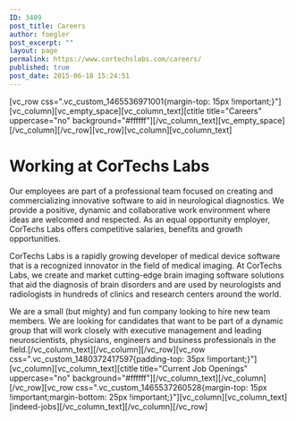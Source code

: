 ```yaml
---
ID: 3409
post_title: Careers
author: foegler
post_excerpt: ""
layout: page
permalink: https://www.cortechslabs.com/careers/
published: true
post_date: 2015-06-18 15:24:51
---
```

[vc_row css=".vc_custom_1465536971001{margin-top: 15px !important;}"][vc_column][vc_empty_space][vc_column_text][ctitle title="Careers" uppercase="no" background="#ffffff"][/vc_column_text][vc_empty_space][/vc_column][/vc_row][vc_row][vc_column][vc_column_text]
<h1>Working at CorTechs Labs</h1>
Our employees are part of a professional team focused on creating and commercializing innovative software to aid in neurological diagnostics. We provide a positive, dynamic and collaborative work environment where ideas are welcomed and respected. As an equal opportunity employer, CorTechs Labs offers competitive salaries, benefits and growth opportunities.

CorTechs Labs is a rapidly growing developer of medical device software that is a recognized innovator in the field of medical imaging. At CorTechs Labs, we create and market cutting-edge brain imaging software solutions that aid the diagnosis of brain disorders and are used by neurologists and radiologists in hundreds of clinics and research centers around the world.

We are a small (but mighty) and fun company looking to hire new team members. We are looking for candidates that want to be part of a dynamic group that will work closely with executive management and leading neuroscientists, physicians, engineers and business professionals in the field.[/vc_column_text][/vc_column][/vc_row][vc_row css=".vc_custom_1480372417597{padding-top: 35px !important;}"][vc_column][vc_column_text][ctitle title="Current Job Openings" uppercase="no" background="#ffffff"][/vc_column_text][/vc_column][/vc_row][vc_row css=".vc_custom_1465537260528{margin-top: 15px !important;margin-bottom: 25px !important;}"][vc_column][vc_column_text][indeed-jobs][/vc_column_text][/vc_column][/vc_row]